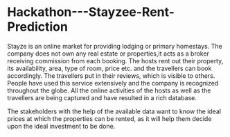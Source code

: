 # Hackathon---Stayzee-Rent-Prediction
Stayze is an online market for providing lodging or primary homestays. The company does not own any real estate or properties,it acts as a broker receiving commission from each booking. The hosts rent out their property, its availability, area, type of room, price etc. and the travellers can book accordingly. The travellers put in their reviews, which is visible to others. People have used this service extensively and the company is recognized throughout the globe. All the online activities of the hosts as well as the travellers are being captured and have resulted in a rich database.

The stakeholders with the help of the available data want to know the ideal prices at which the properties can be rented, as it will help them decide upon the ideal investment to be done.

